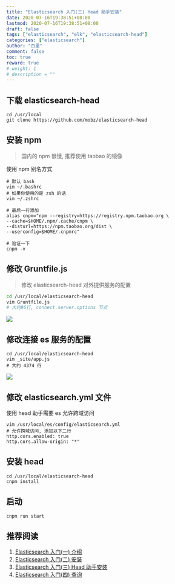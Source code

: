 ```yaml
---
title: "Elasticsearch 入门(三) Head 助手安装"
date: 2020-07-16T19:38:51+08:00
lastmod: 2020-07-16T19:38:51+08:00
draft: false
tags: ["elasticsearch", "elk", "elasticsearch-head"]
categories: ["elasticsearch"]
author: "百里"
comment: false
toc: true
reward: true
# weight: 1
# description = ""
---
```


## 下载 elasticsearch-head

```
cd /usr/local
git clone https://github.com/mobz/elasticsearch-head 
```

## 安装 npm

> 国内的 npm 很慢, 推荐使用 taobao 的镜像

使用 npm 别名方式

```base
# 默认 bash
vim ~/.bashrc
# 如果你使用的是 zsh 的话
vim ~/.zshrc

# 最后一行添加
alias cnpm="npm --registry=https://registry.npm.taobao.org \
--cache=$HOME/.npm/.cache/cnpm \
--disturl=https://npm.taobao.org/dist \
--userconfig=$HOME/.cnpmrc"

# 验证一下
cnpm -v
```

## 修改 Gruntfile.js

> 修改 elasticsearch-head 对外提供服务的配置

```bash
cd /usr/local/elasticsearch-head
vim Gruntfile.js 
# 大约96行, connect.server.options 节点
```

![](https://cdn.jsdelivr.net/gh/yezihack/assets@master/b/20200716200648.png?imageslim)

## 修改连接 es 服务的配置

````
cd /usr/local/elasticsearch-head
vim _site/app.js
# 大约 4374 行
````

![](https://cdn.jsdelivr.net/gh/yezihack/assets@master/b/20200716201136.png?imageslim)

## 修改 elasticsearch.yml 文件

使用 head 助手需要 es 允许跨域访问

```
vim /usr/local/es/config/elasticsearch.yml
# 允许跨域访问, 添加以下二行
http.cors.enabled: true
http.cors.allow-origin: "*"
```

## 安装 head

```
cd /usr/local/elasticsearch-head
cnpm install
```

## 启动

```
cnpm run start
```

## 推荐阅读

1. [Elasticsearch 入门(一) 介绍](https://www.sgfoot.com/es-info.html)
2. [Elasticsearch 入门(二) 安装](https://www.sgfoot.com/es-install.html)
3. [Elasticsearch 入门(三) Head 助手安装](https://www.sgfoot.com/es-head.html)
4. [Elasticsearch 入门(四) 查询](https://www.sgfoot.com/es-search.html)
